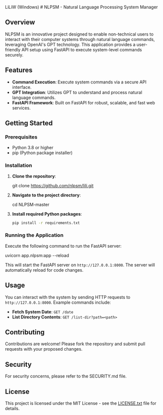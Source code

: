 LiLiW (Windows) # NLPSM - Natural Language Processing System Manager

## Overview
NLPSM is an innovative project designed to enable non-technical users to interact with their computer systems through natural language commands, leveraging OpenAI's GPT technology. This application provides a user-friendly API setup using FastAPI to execute system-level commands securely.

## Features
- **Command Execution**: Execute system commands via a secure API interface.
- **GPT Integration**: Utilizes GPT to understand and process natural language commands.
- **FastAPI Framework**: Built on FastAPI for robust, scalable, and fast web services.

## Getting Started

### Prerequisites
- Python 3.8 or higher
- pip (Python package installer)

### Installation

1. **Clone the repository**:

   git clone https://github.com/nlpsm/lili.git
   
2. **Navigate to the project directory**:

   cd NLPSM-master

3. **Install required Python packages**:
   ```bash
   pip install -r requirements.txt
   ```

### Running the Application
Execute the following command to run the FastAPI server:

   uvicorn app.nlpsm:app --reload

This will start the FastAPI server on `http://127.0.0.1:8000`. The server will automatically reload for code changes.

## Usage
You can interact with the system by sending HTTP requests to `http://127.0.0.1:8000`. Example commands include:
- **Fetch System Date**: `GET /date`
- **List Directory Contents**: `GET /list-dir?path=<path>`

## Contributing
Contributions are welcome! Please fork the repository and submit pull requests with your proposed changes.

## Security
For security concerns, please refer to the SECURITY.md file.

## License
This project is licensed under the MIT License - see the [LICENSE.txt](LICENSE.txt) file for details.
